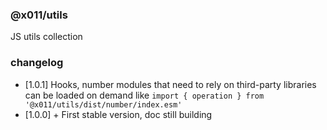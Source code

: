 ### @x011/utils

JS utils collection

### changelog
* [1.0.1] Hooks, number modules that need to rely on third-party libraries can be loaded on demand like `import { operation } from '@x011/utils/dist/number/index.esm'`
* [1.0.0] + First stable version, doc still building
